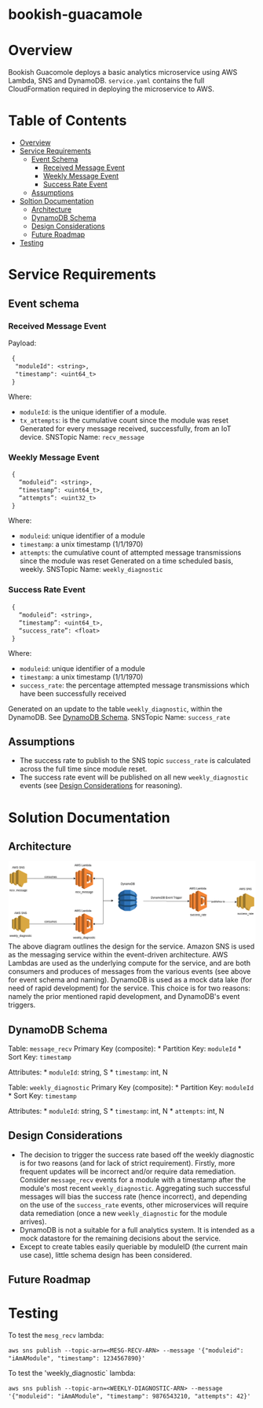 # bookish-guacamole

# Overview
Bookish Guacomole deploys a basic analytics microservice using AWS Lambda, SNS and DynamoDB. `service.yaml` contains the full CloudFormation required in deploying the microservice to AWS.

# Table of Contents
* [Overview](#overview)
* [Service Requirements](#service-requirements)
  * [Event Schema](#event-schema)
    * [Received Message Event](#received-message-event)
    * [Weekly Message Event](#weekly-message-event)
    * [Success Rate Event](#success-rate-event)
  * [Assumptions](#assumptions)
* [Soltion Documentation](#solution-documentation)
  * [Architecture](#architecture)
  * [DynamoDB Schema](#dynamodb-schema)
  * [Design Considerations](#design-considerations)
  * [Future Roadmap](#future-roadmap)
* [Testing](#testing)

# Service Requirements

## Event schema

### Received Message Event
Payload: 
```
 {
  "moduleId": <string>,
  "timestamp": <uint64_t>
 }
```
Where: 
 * `moduleId`: is the unique identifier of a module. 
 * `tx_attempts`: is the cumulative count since the module was reset
Generated for every message received, successfully, from an IoT device. 
SNSTopic Name: `recv_message`

### Weekly Message Event 
```
 {
   “moduleid”: <string>,
   “timestamp”: <uint64_t>,
   “attempts”: <uint32_t>
 }
```
Where:
 * `moduleid`: unique identifier of a module
 * `timestamp`: a unix timestamp (1/1/1970)
 * `attempts`: the cumulative count of attempted message transmissions since the module was reset
Generated on a time scheduled basis, weekly. 
SNSTopic Name: `weekly_diagnostic`

### Success Rate Event
```
 {
   “moduleid”: <string>,
   “timestamp”: <uint64_t>,
   “success_rate”: <float>
 }
```
Where:
 * `moduleid`: unique identifier of a module
 * `timestamp`: a unix timestamp (1/1/1970)
 * `success_rate`: the percentage attempted message transmissions which have been successfully received

Generated on an update to the table `weekly_diagnostic`, within the DynamoDB. See [DynamoDB Schema](#dynamodb-schema).
SNSTopic Name: `success_rate`

## Assumptions 
  * The success rate to publish to the SNS topic `success_rate` is calculated across the full time since module reset. 
  * The success rate event will be published on all new `weekly_diagnostic` events (see [Design Considerations](#design-considerations) for reasoning).


# Solution Documentation
## Architecture
![Infrastructure Architecture](architecturediagram.png)
  The above diagram outlines the design for the service. Amazon SNS is used as the messaging service within the event-driven architecture. AWS Lambdas are used as the underlying compute for the service, and are both consumers and produces of messages from the various events (see above for event schema and naming). DynamoDB is used as a mock data lake (for need of rapid development) for the service. This choice is for two reasons: namely the prior mentioned rapid development, and DynamoDB's event triggers. 

## DynamoDB Schema 

Table: `message_recv`
  Primary Key (composite): 
    * Partition Key: `moduleId`
    * Sort Key: `timestamp`
  
  Attributes:
    * `moduleId`: string, S
    * `timestamp`: int, N

Table: `weekly_diagnostic`
   Primary Key (composite): 
    * Partition Key: `moduleId`
    * Sort Key: `timestamp`
  
  Attributes:
    * `moduleId`: string, S
    * `timestamp`: int, N
    * `attempts`: int, N


## Design Considerations
 * The decision to trigger the success rate based off the weekly diagnostic is for two reasons (and for lack of strict requirement). Firstly, more frequent updates will be incorrect and/or require data remediation. Consider `message_recv` events for a module with a timestamp after the module's most recent `weekly_diagnostic`. Aggregating such successful messages will bias the success rate (hence incorrect), and depending on the use of the `success_rate` events, other microservices will require data remediation (once a new `weekly_diagnostic` for the module arrives). 
 * DynamoDB is not a suitable for a full analytics system. It is intended as a mock datastore for the remaining decisions about the service. 
 * Except to create tables easily queriable by moduleID (the current main use case), little schema design has been considered.

## Future Roadmap 

# Testing 

To test the `mesg_recv` lambda: 
```
aws sns publish --topic-arn=<MESG-RECV-ARN> --message '{"moduleid": "iAmAModule", "timestamp": 1234567890}'
```

To test the 'weekly_diagnostic` lambda: 
```
aws sns publish --topic-arn=<WEEKLY-DIAGNOSTIC-ARN> --message '{"moduleid": "iAmAModule", "timestamp": 9876543210, "attempts": 42}'
```





